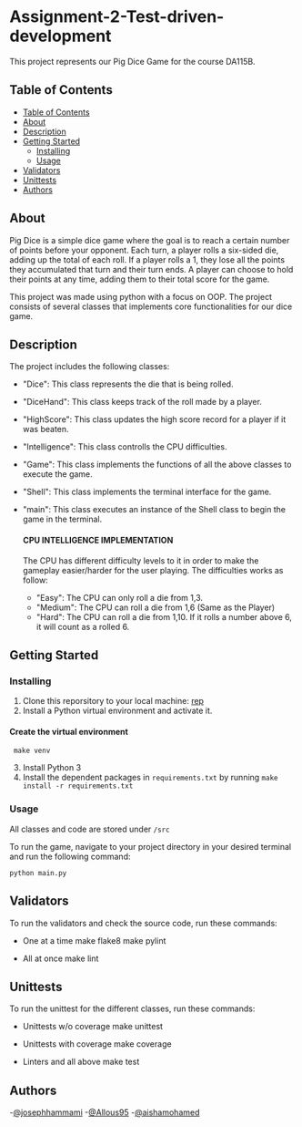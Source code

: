 <h1 align="left">Assignment-2-Test-driven-development</h1>

<p align="left">
  This project represents our Pig Dice Game for the course DA115B.
  <br> 
</p>

## Table of Contents

- [Table of Contents](#-table-of-contents)
- [About ](#-about-)
- [Description ](#-description-)
- [Getting Started ](#-getting-started-)
  - [Installing](#installing)
  - [Usage](#usage)
- [Validators ](#️-validators-)
- [Unittests ](#-unittests-)
- [Authors ](#️-authors-)

## About <a name = "about"></a>

Pig Dice is a simple dice game where the goal is to reach a certain number of points before your opponent. Each turn, a player rolls a six-sided die, adding up the total of each roll. If a player rolls a 1, they lose all the points they accumulated that turn and their turn ends. A player can choose to hold their points at any time, adding them to their total score for the game.

This project was made using python with a focus on OOP. The project consists of several classes that implements core functionalities for our dice game.

## Description <a name = "description"></a>

The project includes the following classes:

- "Dice": This class represents the die that is being rolled.
- "DiceHand": This class keeps track of the roll made by a player.
- "HighScore": This class updates the high score record for a player if it was beaten.
- "Intelligence": This class controlls the CPU difficulties.
- "Game": This class implements the functions of all the above classes to execute the game.
- "Shell": This class implements the terminal interface for the game.
- "main": This class executes an instance of the Shell class to begin the game in the terminal.

  #### CPU INTELLIGENCE IMPLEMENTATION
  
  The CPU has different difficulty levels to it in order to make the gameplay easier/harder for the user playing. The difficulties works as follow:
   
  - "Easy": The CPU can only roll a die from 1,3. 
  - "Medium": The CPU can roll a die from 1,6 (Same as the Player)
  - "Hard": The CPU can roll a die from 1,10. If it rolls a number above 6, it will count as a rolled 6.

## Getting Started <a name = "getting_started"></a>

### Installing

1. Clone this reporsitory to your local machine: [rep](https://github.com/josephhammami/Assignment-2-Test-driven-development)
2. Install a Python virtual environment and activate it.
#### Create the virtual environment
     make venv
3. Install Python 3
3. Install the dependent packages in `requirements.txt` by running `make install -r requirements.txt`

### Usage

All classes and code are stored under `/src`

To run the game, navigate to your project directory in your desired terminal and run the following command:

`python main.py`

## Validators <a name = "validators"></a>

To run the validators and check the source code, run these commands:

- One at a time
make flake8
make pylint

- All at once
make lint


## Unittests <a name = "unittests"></a>

To run the unittest for the different classes, run these commands:

- Unittests w/o coverage
make unittest

- Unittests with coverage
make coverage

- Linters and all above
make test


## Authors <a name = "authors"></a>

-[@josephhammami](https://github.com/josephhammami)
-[@Allous95](https://github.com/Alloush95)
-[@aishamohamed](https://github.com/aishamohamed)
